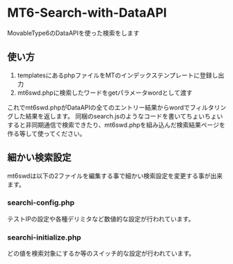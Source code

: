 MT6-Search-with-DataAPI
=======================

MovableType6のDataAPIを使った検索をします

## 使い方

1. templatesにあるphpファイルをMTのインデックステンプレートに登録し出力
2. mt6swd.phpに検索したワードをgetパラメータwordとして渡す

これでmt6swd.phpがDataAPIの全てのエントリー結果からwordでフィルタリングした結果を返します。
同梱のsearch.jsのようなコードを書いてちょいちょいすると非同期通信で検索できたり、mt6swd.phpを組み込んだ検索結果ページを作る等して使ってください。

## 細かい検索設定

mt6swdは以下の2ファイルを編集する事で細かい検索設定を変更する事が出来ます。

### searchi-config.php

テストIPの設定や各種デリミタなど数値的な設定が行われています。

### searchi-initialize.php

どの値を検索対象にするか等のスイッチ的な設定が行われています。